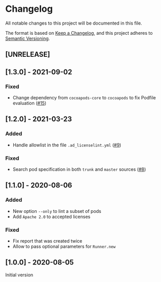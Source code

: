 # Changelog
All notable changes to this project will be documented in this file.

The format is based on [Keep a Changelog](https://keepachangelog.com/en/1.0.0/),
and this project adheres to [Semantic Versioning](https://semver.org/spec/v2.0.0.html).

## [UNRELEASE]

## [1.3.0] - 2021-09-02

### Fixed

- Change dependency from `cocoapods-core` to `cocoapods` to fix Podfile evaluation ([#15](https://github.com/faberNovel/ad_licenselint/pull/15))

## [1.2.0] - 2021-03-23

### Added

- Handle allowlist in the file `.ad_licenselint.yml` ([#9](https://github.com/faberNovel/ad_licenselint/pull/9))

### Fixed

- Search pod specification in both `trunk` and `master` sources ([#8](https://github.com/faberNovel/ad_licenselint/pull/8))

## [1.1.0] - 2020-08-06

### Added

- New option `--only` to lint a subset of pods
- Add `Apache 2.0` to accepted licenses

### Fixed

- Fix report that was created twice
- Allow to pass optional parameters for `Runner.new`

## [1.0.0] - 2020-08-05

Initial version
